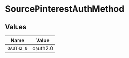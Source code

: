 # SourcePinterestAuthMethod


## Values

| Name       | Value      |
| ---------- | ---------- |
| `OAUTH2_0` | oauth2.0   |
